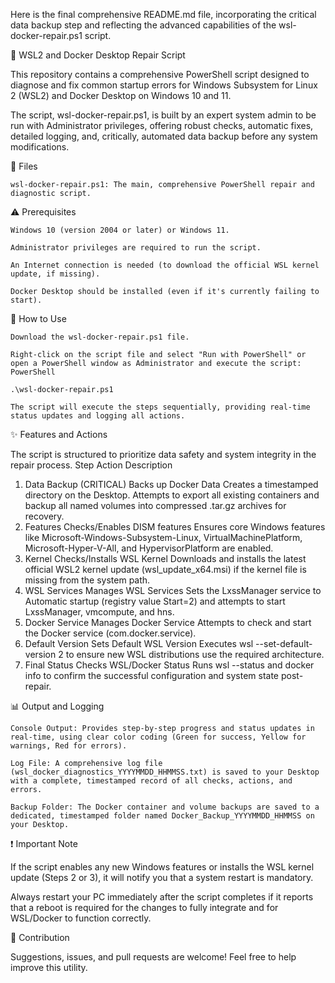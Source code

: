 Here is the final comprehensive README.md file, incorporating the critical data backup step and reflecting the advanced capabilities of the wsl-docker-repair.ps1 script.

🔧 WSL2 and Docker Desktop Repair Script

This repository contains a comprehensive PowerShell script designed to diagnose and fix common startup errors for Windows Subsystem for Linux 2 (WSL2) and Docker Desktop on Windows 10 and 11.

The script, wsl-docker-repair.ps1, is built by an expert system admin to be run with Administrator privileges, offering robust checks, automatic fixes, detailed logging, and, critically, automated data backup before any system modifications.

💾 Files

    wsl-docker-repair.ps1: The main, comprehensive PowerShell repair and diagnostic script.

⚠️ Prerequisites

    Windows 10 (version 2004 or later) or Windows 11.

    Administrator privileges are required to run the script.

    An Internet connection is needed (to download the official WSL kernel update, if missing).

    Docker Desktop should be installed (even if it's currently failing to start).

🚀 How to Use

    Download the wsl-docker-repair.ps1 file.

    Right-click on the script file and select "Run with PowerShell" or open a PowerShell window as Administrator and execute the script:
    PowerShell

    .\wsl-docker-repair.ps1

    The script will execute the steps sequentially, providing real-time status updates and logging all actions.

✨ Features and Actions

The script is structured to prioritize data safety and system integrity in the repair process.
Step	Action	Description
1. Data Backup (CRITICAL)	Backs up Docker Data	Creates a timestamped directory on the Desktop. Attempts to export all existing containers and backup all named volumes into compressed .tar.gz archives for recovery.
2. Features	Checks/Enables DISM features	Ensures core Windows features like Microsoft-Windows-Subsystem-Linux, VirtualMachinePlatform, Microsoft-Hyper-V-All, and HypervisorPlatform are enabled.
3. Kernel	Checks/Installs WSL Kernel	Downloads and installs the latest official WSL2 kernel update (wsl_update_x64.msi) if the kernel file is missing from the system path.
4. WSL Services	Manages WSL Services	Sets the LxssManager service to Automatic startup (registry value Start=2) and attempts to start LxssManager, vmcompute, and hns.
5. Docker Service	Manages Docker Service	Attempts to check and start the Docker service (com.docker.service).
6. Default Version	Sets Default WSL Version	Executes wsl --set-default-version 2 to ensure new WSL distributions use the required architecture.
7. Final Status	Checks WSL/Docker Status	Runs wsl --status and docker info to confirm the successful configuration and system state post-repair.

📊 Output and Logging

    Console Output: Provides step-by-step progress and status updates in real-time, using clear color coding (Green for success, Yellow for warnings, Red for errors).

    Log File: A comprehensive log file (wsl_docker_diagnostics_YYYYMMDD_HHMMSS.txt) is saved to your Desktop with a complete, timestamped record of all checks, actions, and errors.

    Backup Folder: The Docker container and volume backups are saved to a dedicated, timestamped folder named Docker_Backup_YYYYMMDD_HHMMSS on your Desktop.

❗ Important Note

If the script enables any new Windows features or installs the WSL kernel update (Steps 2 or 3), it will notify you that a system restart is mandatory.

Always restart your PC immediately after the script completes if it reports that a reboot is required for the changes to fully integrate and for WSL/Docker to function correctly.

🤝 Contribution

Suggestions, issues, and pull requests are welcome! Feel free to help improve this utility.